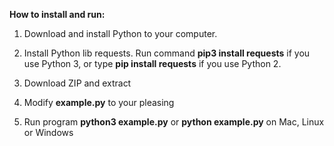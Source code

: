 <b>How to install and run:</b>

1) Download and install Python to your computer.

2) Install Python lib requests. Run command <b>pip3 install requests</b> if you use Python 3, or type <b>pip install requests</b> if you use Python 2.

3) Download ZIP and extract

4) Modify <b>example.py</b> to your pleasing

5) Run program <b>python3 example.py</b> or <b>python example.py</b> on Mac, Linux or Windows
